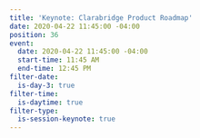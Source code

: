 ```yaml
---
title: 'Keynote: Clarabridge Product Roadmap'
date: 2020-04-22 11:45:00 -04:00
position: 36
event:
  date: 2020-04-22 11:45:00 -04:00
  start-time: 11:45 AM
  end-time: 12:45 PM
filter-date:
  is-day-3: true
filter-time:
  is-daytime: true
filter-type:
  is-session-keynote: true
---
```


